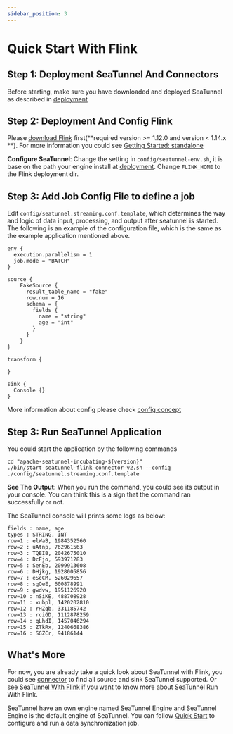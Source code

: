 ```yaml
---
sidebar_position: 3
---
```


# Quick Start With Flink

## Step 1: Deployment SeaTunnel And Connectors

Before starting, make sure you have downloaded and deployed SeaTunnel as described in [deployment](deployment.md)

## Step 2: Deployment And Config Flink

Please [download Flink](https://flink.apache.org/downloads.html) first(**required version >= 1.12.0 and version < 1.14.x **). For more information you could see [Getting Started: standalone](https://nightlies.apache.org/flink/flink-docs-release-1.14/docs/deployment/resource-providers/standalone/overview/)

**Configure SeaTunnel**: Change the setting in `config/seatunnel-env.sh`, it is base on the path your engine install at [deployment](deployment.md).
Change `FLINK_HOME` to the Flink deployment dir.


## Step 3: Add Job Config File to define a job

Edit `config/seatunnel.streaming.conf.template`, which determines the way and logic of data input, processing, and output after seatunnel is started.
The following is an example of the configuration file, which is the same as the example application mentioned above.

```hocon
env {
  execution.parallelism = 1
  job.mode = "BATCH"
}

source {
    FakeSource {
      result_table_name = "fake"
      row.num = 16
      schema = {
        fields {
          name = "string"
          age = "int"
        }
      }
    }
}

transform {

}

sink {
  Console {}
}

```

More information about config please check [config concept](../concept/config)

## Step 3: Run SeaTunnel Application

You could start the application by the following commands

```shell
cd "apache-seatunnel-incubating-${version}"
./bin/start-seatunnel-flink-connector-v2.sh --config ./config/seatunnel.streaming.conf.template

```

**See The Output**: When you run the command, you could see its output in your console. You can think this
is a sign that the command ran successfully or not.

The SeaTunnel console will prints some logs as below:

```shell
fields : name, age
types : STRING, INT
row=1 : elWaB, 1984352560
row=2 : uAtnp, 762961563
row=3 : TQEIB, 2042675010
row=4 : DcFjo, 593971283
row=5 : SenEb, 2099913608
row=6 : DHjkg, 1928005856
row=7 : eScCM, 526029657
row=8 : sgOeE, 600878991
row=9 : gwdvw, 1951126920
row=10 : nSiKE, 488708928
row=11 : xubpl, 1420202810
row=12 : rHZqb, 331185742
row=13 : rciGD, 1112878259
row=14 : qLhdI, 1457046294
row=15 : ZTkRx, 1240668386
row=16 : SGZCr, 94186144
```

## What's More

For now, you are already take a quick look about SeaTunnel with Flink, you could see [connector](../../connector-v2) to find all
source and sink SeaTunnel supported. Or see [SeaTunnel With Flink](../../other-engine/flink.md) if you want to know more about SeaTunnel Run With Flink.

SeaTunnel have an own engine named SeaTunnel Engine and SeaTunnel Engine is the default engine of SeaTunnel. You can follow [Quick Start](quick-start-seatunnel-engine.md) to configure and run a data synchronization job.
